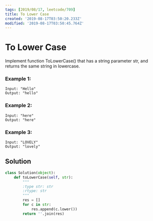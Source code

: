 ```yaml
---
tags: [2019/08/17, leetcode/709]
title: To Lower Case
created: '2019-08-17T03:50:20.233Z'
modified: '2019-08-17T03:50:45.764Z'
---
```


# To Lower Case

Implement function ToLowerCase() that has a string parameter str, and returns the same string in lowercase.

### Example 1:

```
Input: "Hello"
Output: "hello"
```

### Example 2:

```
Input: "here"
Output: "here"
```

### Example 3:

```
Input: "LOVELY"
Output: "lovely"
```

## Solution

```python
class Solution(object):
    def toLowerCase(self, str):
        """
        :type str: str
        :rtype: str
        """
        res = []
        for c in str:
            res.append(c.lower())
        return ''.join(res)
```
